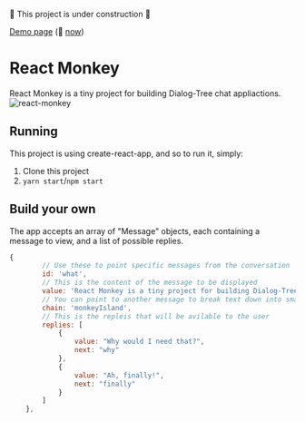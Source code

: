 🚧 This project is under construction 🚧
 
 [Demo page](https://react-chat-beifctoefw.now.sh) (🎩 [now](https://zeit.co/now#whats-now))
 
# React Monkey 
React Monkey is a tiny project for building Dialog-Tree chat appliactions.
![react-monkey](https://cloud.githubusercontent.com/assets/2289769/24579745/abe7e5a6-1703-11e7-8061-51e0cb686245.gif)

## Running
This project is using create-react-app, and so to run it, simply:
1. Clone this project
2. `yarn start`/`npm start`

## Build your own
The app accepts an array of "Message" objects, each containing a message to view, and a list of possible replies.

``` javascript
{
        // Use these to point specific messages from the conversation
        id: 'what',
        // This is the content of the message to be displayed
        value: 'React Monkey is a tiny project for building Dialog-Tree chat appliactions.',
        // You can point to another message to break text down into smaller chunks
        chain: 'monkeyIsland',
        // This is the repleis that will be avilable to the user
        replies: [
            {
                value: "Why would I need that?",
                next: "why"
            },
            {
                value: "Ah, finally!",
                next: "finally"
            }
        ]
    },
```
